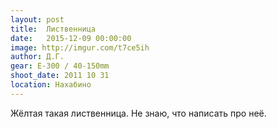 ```yaml
---
layout: post
title:  Лиственница
date:   2015-12-09 00:00:00
image: http://imgur.com/t7ce5ih
author: Д.Г.
gear: E-300 / 40-150mm
shoot_date: 2011 10 31
location: Нахабино
---
```


Жёлтая такая лиственница. Не знаю, что написать про неё.
